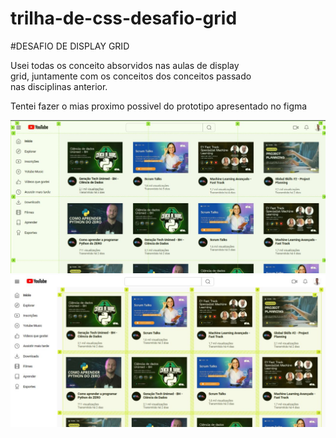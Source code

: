 # trilha-de-css-desafio-grid

#DESAFIO DE DISPLAY GRID

 Usei todas os conceito absorvidos nas aulas de display  
 grid, juntamente com os conceitos dos conceitos passado  
 nas disciplinas anterior.

 Tentei fazer o mias proximo possivel do prototipo apresentado no figma
 
 ![Print index](https://github.com/tianosouza/trilha-de-css-desafio-grid/blob/main/assets/img/index1.jpg)
 ![Print index](https://github.com/tianosouza/trilha-de-css-desafio-grid/blob/main/assets/img/index2.jpg)

